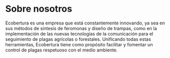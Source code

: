# Sobre nosotros

Ecobertura es una empresa que está constantemente innovando, ya sea en sus métodos de síntesis de feromonas y diseño de trampas, como en la implementación de las nuevas tecnologías de la comunicación para el seguimiento de plagas agrícolas o forestales.  Unificando todas estas herramientas, Ecobertura tiene como propósito facilitar y fomentar un control de plagas respetuoso con el medio ambiente.

